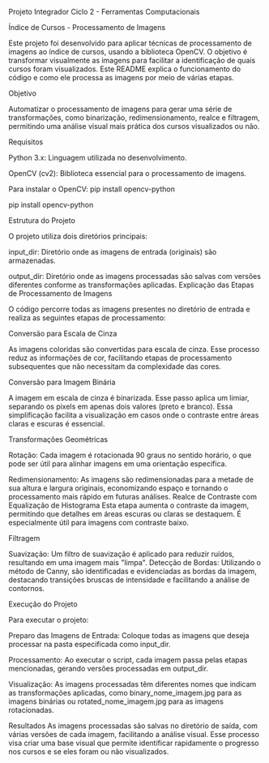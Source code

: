 Projeto Integrador Ciclo 2 - Ferramentas Computacionais

Índice de Cursos - Processamento de Imagens

Este projeto foi desenvolvido para aplicar técnicas de processamento de imagens ao índice de cursos, usando a biblioteca OpenCV. O objetivo é transformar visualmente as imagens para 
facilitar a identificação de quais cursos foram visualizados. Este README explica o funcionamento do código e como ele processa as imagens por meio de várias etapas.

Objetivo

Automatizar o processamento de imagens para gerar uma série de transformações, como binarização, redimensionamento, realce e filtragem, permitindo uma análise visual mais prática dos cursos visualizados ou não.

Requisitos

Python 3.x: Linguagem utilizada no desenvolvimento.

OpenCV (cv2): Biblioteca essencial para o processamento de imagens.

Para instalar o OpenCV: pip install opencv-python

pip install opencv-python

Estrutura do Projeto

O projeto utiliza dois diretórios principais:

input_dir: Diretório onde as imagens de entrada (originais) são armazenadas.

output_dir: Diretório onde as imagens processadas são salvas com versões diferentes conforme as transformações aplicadas.
Explicação das Etapas de Processamento de Imagens

O código percorre todas as imagens presentes no diretório de entrada e realiza as seguintes etapas de processamento:

Conversão para Escala de Cinza

As imagens coloridas são convertidas para escala de cinza. Esse processo reduz as informações de cor, facilitando etapas de processamento subsequentes que não necessitam da complexidade das cores.

Conversão para Imagem Binária

A imagem em escala de cinza é binarizada. Esse passo aplica um limiar, separando os pixels em apenas dois valores (preto e branco). Essa simplificação facilita a visualização em casos onde o contraste entre áreas claras e escuras é essencial.

Transformações Geométricas

Rotação: Cada imagem é rotacionada 90 graus no sentido horário, o que pode ser útil para alinhar imagens em uma orientação específica.

Redimensionamento: As imagens são redimensionadas para a metade de sua altura e largura originais, economizando espaço e tornando o processamento mais rápido em futuras análises.
Realce de Contraste com Equalização de Histograma
Esta etapa aumenta o contraste da imagem, permitindo que detalhes em áreas escuras ou claras se destaquem. É especialmente útil para imagens com contraste baixo.

Filtragem

Suavização: Um filtro de suavização é aplicado para reduzir ruídos, resultando em uma imagem mais "limpa".
Detecção de Bordas: Utilizando o método de Canny, são identificadas e evidenciadas as bordas da imagem, destacando transições bruscas de intensidade e facilitando a análise de contornos.

Execução do Projeto

Para executar o projeto:

Preparo das Imagens de Entrada: Coloque todas as imagens que deseja processar na pasta especificada como input_dir.

Processamento: Ao executar o script, cada imagem passa pelas etapas mencionadas, gerando versões processadas em output_dir.

Visualização: As imagens processadas têm diferentes nomes que indicam as transformações aplicadas, como binary_nome_imagem.jpg para as imagens binárias ou rotated_nome_imagem.jpg para as imagens rotacionadas.

Resultados
As imagens processadas são salvas no diretório de saída, com várias versões de cada imagem, facilitando a análise visual. Esse processo visa criar uma base visual que permite identificar rapidamente o progresso nos cursos e se eles foram ou não visualizados.